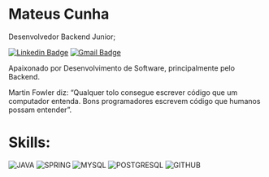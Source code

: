 # Mateus Cunha 

Desenvolvedor Backend Junior;

[![Linkedin Badge](https://img.shields.io/badge/LinkedIn-0077B5?style=for-the-badge&logo=linkedin&logoColor=white//www.linkedin.com/in/cunhadev/)](https://www.linkedin.com/in/cunhadev/) 
[![Gmail Badge](https://img.shields.io/badge/Gmail-D14836?style=for-the-badge&logo=gmail&logoColor=white&link=mailto:dev.mateuscunha@gmail.com)](mailto:dev.mateuscunha@gmail.com)

Apaixonado por Desenvolvimento de Software, principalmente pelo Backend.

Martin Fowler diz:
“Qualquer tolo consegue escrever código que um computador entenda. Bons programadores escrevem código que humanos possam entender”.

# Skills:

![JAVA](https://img.shields.io/badge/Java-e00000?style=for-the-badge&logo=java&logoColor=white)
![SPRING](https://img.shields.io/badge/Spring-6DB33F?style=for-the-badge&logo=spring&logoColor=white)
![MYSQL](https://img.shields.io/badge/MySQL-003399?style=for-the-badge&logo=mysql&logoColor=white)
![POSTGRESQL](https://img.shields.io/badge/PostgreSQL-316192?style=for-the-badge&logo=postgresql&logoColor=white)
![GITHUB](https://img.shields.io/badge/GitHub-100000?style=for-the-badge&logo=github&logoColor=white)
